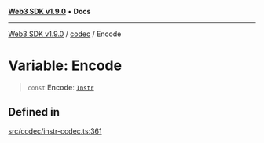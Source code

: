 [**Web3 SDK v1.9.0**](../../../README.md) • **Docs**

***

[Web3 SDK v1.9.0](../../../globals.md) / [codec](../README.md) / Encode

# Variable: Encode

> `const` **Encode**: [`Instr`](../type-aliases/Instr.md)

## Defined in

[src/codec/instr-codec.ts:361](https://github.com/Mystic-Nayy/alephium-web3/blob/ee41f5e0e7d7fb0b155fe62f05b2ac03772895ca/packages/web3/src/codec/instr-codec.ts#L361)
